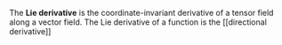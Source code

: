 The **Lie derivative** is the coordinate-invariant derivative of a tensor field along a vector field. The Lie derivative of a function is the [[directional derivative]]